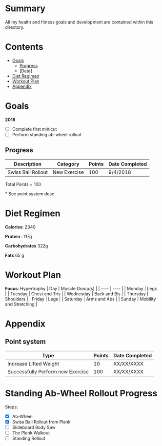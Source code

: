 # Summary
All my health and fitness goals and development are contained within this directory.

# Contents
- [Goals](./#goals)
  - [Progress](./#progress)
  - [Data]
- [Diet Regimen](./#diet-regimen)
- [Workout Plan](./#workout-plan)
- [Appendix](./#appendix)

# Goals
**2018**
- [ ] Complete first minicut
- [ ] Perform standing ab-wheel rollout

## Progress
| Description | Category | Points | Date Completed |
| --- | --- | --- | --- |
| Swiss Ball Rollout | New Exercise | 100 | 9/4/2018 |

Total Points = 100

\* See point system desc

# Diet Regimen
**Calories**: 2340

**Protein** : 117g

**Carbohydrates** 322g

**Fats** 65 g

# Workout Plan
**Focus**: Hypertrophy
| Day | Muscle Group(s) |
| ---- | ---- |
| Monday | Legs |
| Tuesday | Chest and Tris |
| Wednesday | Back and Bis |
| Thursday | Shoulders |
| Friday | Legs |
| Saturday | Arms and Abs |
| Sunday | Mobility and Stretching |

# Appendix
## Point system
| Type | Points | Date Completed
| --- | --- | --- |
| Increase Lifted Weight | 10 | XX/XX/XXXX |
| Successfully Perform new Exercise | 100 | XX/XX/XXXX


# Standing Ab-Wheel Rollout Progress
Steps:
- [X] Ab-Wheel
- [X] Swiss Ball Rollout from Plank
- [ ] Slideboard Body Saw
- [ ] The Plank Walkout
- [ ] Standing Rollout
